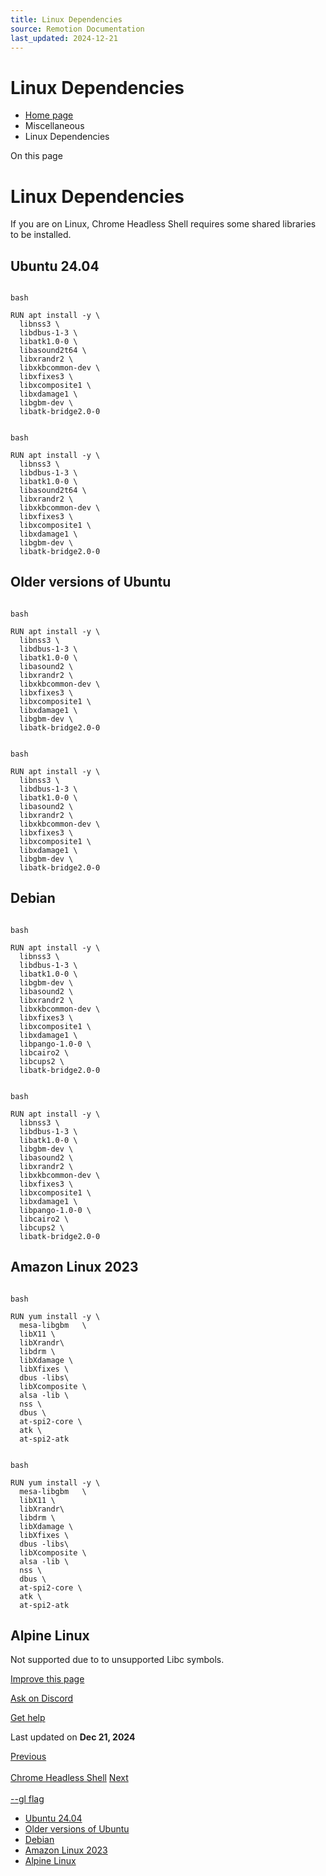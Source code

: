 ```yaml
---
title: Linux Dependencies
source: Remotion Documentation
last_updated: 2024-12-21
---
```


# Linux Dependencies

- [Home page](/)
- Miscellaneous
- Linux Dependencies

On this page

# Linux Dependencies

If you are on Linux, Chrome Headless Shell requires some shared libraries to be installed.

## Ubuntu 24.04 [​](\#ubuntu-2404 "Direct link to Ubuntu 24.04")

```

bash

RUN apt install -y \
  libnss3 \
  libdbus-1-3 \
  libatk1.0-0 \
  libasound2t64 \
  libxrandr2 \
  libxkbcommon-dev \
  libxfixes3 \
  libxcomposite1 \
  libxdamage1 \
  libgbm-dev \
  libatk-bridge2.0-0
```

```

bash

RUN apt install -y \
  libnss3 \
  libdbus-1-3 \
  libatk1.0-0 \
  libasound2t64 \
  libxrandr2 \
  libxkbcommon-dev \
  libxfixes3 \
  libxcomposite1 \
  libxdamage1 \
  libgbm-dev \
  libatk-bridge2.0-0
```

## Older versions of Ubuntu [​](\#older-versions-of-ubuntu "Direct link to Older versions of Ubuntu")

```

bash

RUN apt install -y \
  libnss3 \
  libdbus-1-3 \
  libatk1.0-0 \
  libasound2 \
  libxrandr2 \
  libxkbcommon-dev \
  libxfixes3 \
  libxcomposite1 \
  libxdamage1 \
  libgbm-dev \
  libatk-bridge2.0-0
```

```

bash

RUN apt install -y \
  libnss3 \
  libdbus-1-3 \
  libatk1.0-0 \
  libasound2 \
  libxrandr2 \
  libxkbcommon-dev \
  libxfixes3 \
  libxcomposite1 \
  libxdamage1 \
  libgbm-dev \
  libatk-bridge2.0-0
```

## Debian [​](\#debian "Direct link to Debian")

```

bash

RUN apt install -y \
  libnss3 \
  libdbus-1-3 \
  libatk1.0-0 \
  libgbm-dev \
  libasound2 \
  libxrandr2 \
  libxkbcommon-dev \
  libxfixes3 \
  libxcomposite1 \
  libxdamage1 \
  libpango-1.0-0 \
  libcairo2 \
  libcups2 \
  libatk-bridge2.0-0
```

```

bash

RUN apt install -y \
  libnss3 \
  libdbus-1-3 \
  libatk1.0-0 \
  libgbm-dev \
  libasound2 \
  libxrandr2 \
  libxkbcommon-dev \
  libxfixes3 \
  libxcomposite1 \
  libxdamage1 \
  libpango-1.0-0 \
  libcairo2 \
  libcups2 \
  libatk-bridge2.0-0
```

## Amazon Linux 2023 [​](\#amazon-linux-2023 "Direct link to Amazon Linux 2023")

```

bash

RUN yum install -y \
  mesa-libgbm	\
  libX11 \
  libXrandr\
  libdrm \
  libXdamage \
  libXfixes \
  dbus -libs\
  libXcomposite \
  alsa -lib \
  nss \
  dbus \
  at-spi2-core \
  atk \
  at-spi2-atk
```

```

bash

RUN yum install -y \
  mesa-libgbm	\
  libX11 \
  libXrandr\
  libdrm \
  libXdamage \
  libXfixes \
  dbus -libs\
  libXcomposite \
  alsa -lib \
  nss \
  dbus \
  at-spi2-core \
  atk \
  at-spi2-atk
```

## Alpine Linux [​](\#alpine-linux "Direct link to Alpine Linux")

Not supported due to to unsupported Libc symbols.

[Improve this page](https://github.com/remotion-dev/remotion/edit/main/packages/docs/docs/miscellaneous/linux-dependencies.mdx)

[Ask on Discord](https://remotion.dev/discord)

[Get help](/docs/get-help)

Last updated on **Dec 21, 2024**

[Previous\
\
Chrome Headless Shell](/docs/miscellaneous/chrome-headless-shell) [Next\
\
--gl flag](/docs/gl-options)

- [Ubuntu 24.04](#ubuntu-2404)
- [Older versions of Ubuntu](#older-versions-of-ubuntu)
- [Debian](#debian)
- [Amazon Linux 2023](#amazon-linux-2023)
- [Alpine Linux](#alpine-linux)
